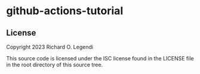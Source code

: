 # github-actions-tutorial

## License

Copyright 2023 Richard O. Legendi

This source code is licensed under the ISC license found in the LICENSE file in the root directory of this source tree.
